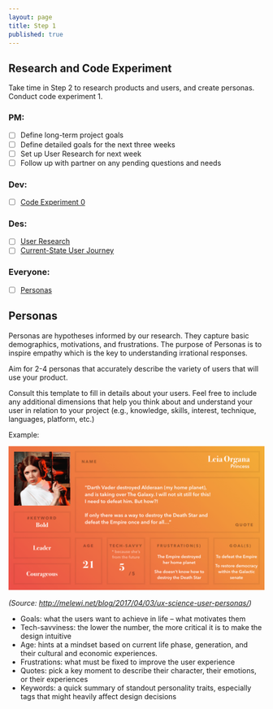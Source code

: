 ```yaml
---
layout: page
title: Step 1
published: true
---
```



## Research and Code Experiment

Take time in Step 2 to research products and users, and create personas. Conduct code experiment 1.

### PM:
* [ ] Define long-term project goals
* [ ] Define detailed goals for the next three weeks
* [ ] Set up User Research for next week
* [ ] Follow up with partner on any pending questions and needs

### Dev:
* [ ] [Code Experiment 0](code-experiment-0.md)

### Des:
* [ ] [User Research](user-research.md)
* [ ] [Current-State User Journey](current-state-user-journey.md)

### Everyone:
* [ ] [Personas](#personas)


## Personas
Personas are hypotheses informed by our research. They capture basic demographics, motivations, and frustrations. The purpose of Personas is to inspire empathy which is the key to understanding irrational responses.

Aim for 2-4 personas that accurately describe the variety of users that will use your product.

Consult this template to fill in details about your users. Feel free to include any additional dimensions that help you think about and understand your user in relation to your project (e.g., knowledge, skills, interest, technique, languages, platform, etc.)

Example:

![](img/User_Persona_MELEWI_Template.png)

*(Source: http://melewi.net/blog/2017/04/03/ux-science-user-personas/)*

* Goals: what the users want to achieve in life – what motivates them
* Tech-savviness: the lower the number, the more critical it is to make the design intuitive
* Age: hints at a mindset based on current life phase, generation, and their cultural and economic experiences.
* Frustrations: what must be fixed to improve the user experience
* Quotes: pick a key moment to describe their character, their emotions, or their experiences
* Keywords: a quick summary of standout personality traits, especially tags that might heavily affect design decisions
